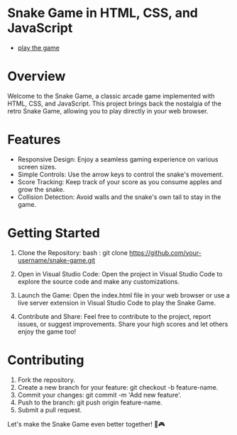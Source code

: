 # Snake Game in HTML, CSS, and JavaScript
* [play the game](https://codepen.io/hasan-cal/pen/MWLoror)

Overview
========

Welcome to the Snake Game, a classic arcade game implemented with HTML, CSS, and JavaScript. This project brings back the nostalgia of the retro Snake Game, allowing you to play directly in your web browser.

Features
=========
* Responsive Design: Enjoy a seamless gaming experience on various screen sizes.
* Simple Controls: Use the arrow keys to control the snake's movement.
* Score Tracking: Keep track of your score as you consume apples and grow the snake.
* Collision Detection: Avoid walls and the snake's own tail to stay in the game.
  
Getting Started
================

1. Clone the Repository:
bash : git clone https://github.com/your-username/snake-game.git

2. Open in Visual Studio Code:
Open the project in Visual Studio Code to explore the source code and make any customizations.

3. Launch the Game:
Open the index.html file in your web browser or use a live server extension in Visual Studio Code to play the Snake Game.

4. Contribute and Share:
Feel free to contribute to the project, report issues, or suggest improvements. Share your high scores and let others enjoy the game too!

Contributing
=============

1. Fork the repository.
2. Create a new branch for your feature: git checkout -b feature-name.
3. Commit your changes: git commit -m 'Add new feature'.
4. Push to the branch: git push origin feature-name.
5. Submit a pull request.
   
Let's make the Snake Game even better together! 🐍🎮
